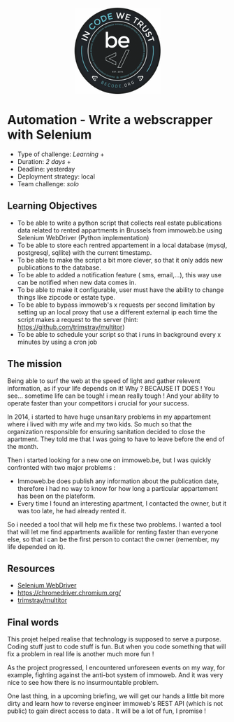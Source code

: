 <p align="center">
   <img src="assets/becode.png" alt="BeCode" width="197"/>
</p>

# Automation - Write a webscrapper with Selenium
- Type of challenge: *Learning* +
- Duration: *2 days* +
- Deadline: yesterday
- Deployment strategy: local
- Team challenge: *solo*

## Learning Objectives
- To be able to write a python script that collects real estate publications data related to rented appartments in Brussels from immoweb.be using Selenium WebDriver (Python implementation)
- To be able to store each rentred appartement in a local database (mysql, postgresql, sqllite) with the current timestamp.
- To be able to make the script a bit more clever, so that it only adds new publications to the database.
- To be able to added a notification feature ( sms, email,...), this way use can be notified when new data comes in.
- To be able to make it configurable, user must have the ability to change things like zipcode or estate type.
- To be able to bypass immoweb's x requests per second limitation by setting up an local proxy that use a different external ip each time the script makes a request to the server (hint: https://github.com/trimstray/multitor)
- To be able to schedule your script so that i runs in background every x minutes by using  a cron job

## The mission
Being able to surf the web at the speed of light and gather relevent information, as if your life depends on it! Why ? BECAUSE IT DOES ! You see... sometime life can be tough! i mean really tough ! And your ability to operate faster than your competitors i crucial for your success.

In 2014, i started to have huge unsanitary problems in my appartement where i lived with my wife and my two kids. So much so that the organization responsible for ensuring sanitation decided to close the apartment. They told me that I was going to have to leave before the end of the month.

Then i started looking for a new one on immoweb.be, but I was quickly confronted with two major problems :

- Immoweb.be does publish any information about the publication date, therefore i had no way to know for how long a particular appartement has been on the plateform.
- Every time I found an interesting apartment, I contacted the owner, but it was too late, he had already rented it.

So i needed a tool that will help me fix these two problems. I wanted a tool that will let me find appartments availible for renting faster than everyone else, so that i can be the first person to contact the owner (remember, my life depended on it).

## Resources
- [Selenium WebDriver](https://www.selenium.dev/documentation/en/getting_started/)
- https://chromedriver.chromium.org/
- [trimstray/multitor](https://github.com/trimstray/multitor)

## Final words
This projet helped realise that technology is supposed to serve a purpose. Coding stuff just to code stuff is fun. But when you code something that will fix a problem in real life is another much more fun !

As the project progressed, I encountered unforeseen events on my way, for example, fighting against the anti-bot system of immoweb. And it was very nice to see how there is no insurmountable problem.

One last thing, in a upcoming briefing, we will get our hands a little bit more dirty and learn how to reverse engineer immoweb's REST API (which is not public) to gain direct access to data . It will be a lot of fun, I promise !
